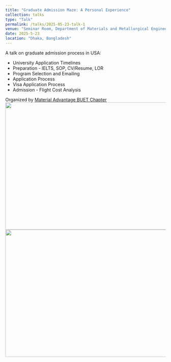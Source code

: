 ```yaml
---
title: "Graduate Admission Maze: A Personal Experience"
collection: talks
type: "Talk"
permalink: /talks/2025-05-23-talk-1
venue: "Seminar Room, Department of Materials and Metallurgical Engineering, BUET"
date: 2025-5-23
location: "Dhaka, Bangladesh"
---
```

A talk on graduate admission process in USA:
  * University Application Timelines
  * Preparation - IELTS, SOP, CV/Resume, LOR
  * Program Selection and Emailing
  * Application Process
  * Visa Application Process
  * Admission - Flight Cost Analysis

Organized by [Material Advantage BUET Chapter](https://mabuetchapter.com)
<img src='/images/MABC/pic2.JPG' width="600px" height="400px">
<img src='/images/MABC/pic1.JPG' width="600px" height="400px">

